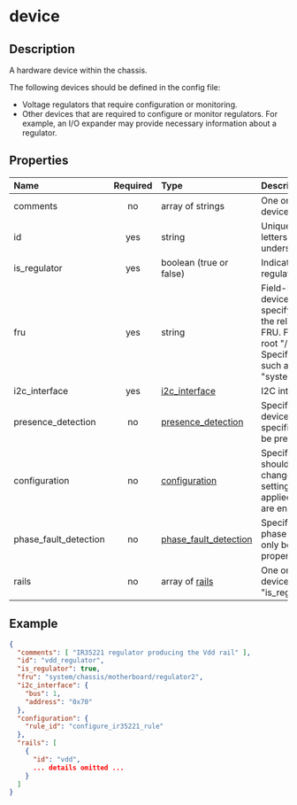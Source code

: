 # device

## Description

A hardware device within the chassis.

The following devices should be defined in the config file:

- Voltage regulators that require configuration or monitoring.
- Other devices that are required to configure or monitor regulators. For
  example, an I/O expander may provide necessary information about a regulator.

## Properties

| Name                  | Required | Type                                              | Description                                                                                                                                                                                                                                                                                                                                    |
| :-------------------- | :------: | :------------------------------------------------ | :--------------------------------------------------------------------------------------------------------------------------------------------------------------------------------------------------------------------------------------------------------------------------------------------------------------------------------------------- |
| comments              |    no    | array of strings                                  | One or more comment lines describing this device.                                                                                                                                                                                                                                                                                              |
| id                    |   yes    | string                                            | Unique ID for this device. Can only contain letters (A-Z, a-z), numbers (0-9), and underscore (\_).                                                                                                                                                                                                                                            |
| is_regulator          |   yes    | boolean (true or false)                           | Indicates whether this device is a voltage regulator (phase controller).                                                                                                                                                                                                                                                                       |
| fru                   |   yes    | string                                            | Field-Replaceable Unit (FRU) for this device. If the device itself is not a FRU, specify the FRU that contains it. Specify the relative D-Bus inventory path of the FRU. Full inventory paths begin with the root "/xyz/openbmc_project/inventory". Specify the relative path below the root, such as "system/chassis/motherboard/regulator2". |
| i2c_interface         |   yes    | [i2c_interface](i2c_interface.md)                 | I2C interface to this device.                                                                                                                                                                                                                                                                                                                  |
| presence_detection    |    no    | [presence_detection](presence_detection.md)       | Specifies how to detect whether this device is present. If this property is not specified, the device is assumed to always be present.                                                                                                                                                                                                         |
| configuration         |    no    | [configuration](configuration.md)                 | Specifies configuration changes that should be applied to this device. These changes usually override hardware default settings. The configuration changes are applied during the boot before regulators are enabled.                                                                                                                          |
| phase_fault_detection |    no    | [phase_fault_detection](phase_fault_detection.md) | Specifies how to detect and log redundant phase faults in this voltage regulator. Can only be specified if the "is_regulator" property is true.                                                                                                                                                                                                |
| rails                 |    no    | array of [rails](rail.md)                         | One or more voltage rails produced by this device. Can only be specified if the "is_regulator" property is true.                                                                                                                                                                                                                               |

## Example

```json
{
  "comments": [ "IR35221 regulator producing the Vdd rail" ],
  "id": "vdd_regulator",
  "is_regulator": true,
  "fru": "system/chassis/motherboard/regulator2",
  "i2c_interface": {
    "bus": 1,
    "address": "0x70"
  },
  "configuration": {
    "rule_id": "configure_ir35221_rule"
  },
  "rails": [
    {
      "id": "vdd",
      ... details omitted ...
    }
  ]
}
```
